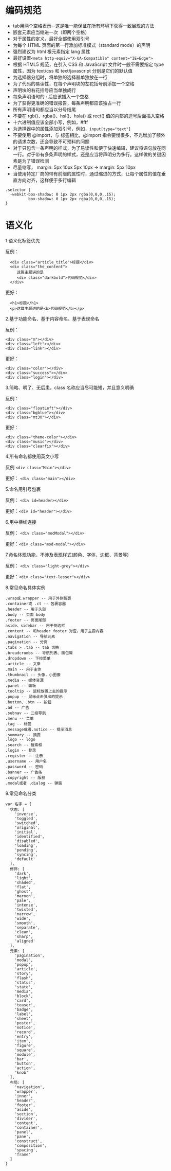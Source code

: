 # 编码规范
- tab用两个空格表示--这是唯一能保证在所有环境下获得一致展现的方法
- 嵌套元素应当缩进一次（即两个空格）
- 对于属性的定义，最好全部使用双引号
- 为每个 HTML 页面的第一行添加标准模式（standard mode）的声明
- 强烈建议为 html 根元素指定 lang 属性
- 最好设置`<meta http-equiv="X-UA-Compatible" content="IE=Edge">`
- 根据 HTML5 规范，在引入 CSS 和 JavaScript 文件时一般不需要指定 type 属性，因为 text/css 和 text/javascript 分别是它们的默认值
- 为选择器分组时，将单独的选择器单独放在一行
- 为了代码的易读性，在每个声明块的左花括号前添加一个空格
- 声明块的右花括号应当单独成行
- 每条声明语句的 : 后应该插入一个空格
- 为了获得更准确的错误报告，每条声明都应该独占一行
- 所有声明语句都应当以分号结尾
- 不要在 rgb()、rgba()、hsl()、hsla() 或 rect() 值的内部的逗号后面插入空格
- 十六进制值应该全部小写，例如，#fff
- 为选择器中的属性添加双引号，例如，`input[type="text"]`
- 不要使用 @import，与 <link> 标签相比，@import 指令要慢很多，不光增加了额外的请求次数，还会导致不可预料的问题
- 对于只包含一条声明的样式，为了易读性和便于快速编辑，建议将语句放在同一行。对于带有多条声明的样式，还是应当将声明分为多行。这样做的关键因素是为了错误检测
- 尽量缩写， margin: 5px 10px 5px 10px -> margin: 5px 10px
- 当使用特定厂商的带有前缀的属性时，通过缩进的方式，让每个属性的值在垂直方向对齐，这样便于多行编辑

```
.selector {
  -webkit-box-shadow: 0 1px 2px rgba(0,0,0,.15);
          box-shadow: 0 1px 2px rgba(0,0,0,.15);
}
```
# 语义化
1.语义化标签优先

反例：

```
  <div class="article_title">标题</div>
  <div class="the_content">
     这篇主题讲的是
     <div class="darkbold">代码规范</div>
  </div>
```
更好：

```
  <h1>标题</h1>
  <p>这篇主题讲的是<b>代码规范</b></p>
```
2.基于功能命名、基于内容命名、基于表现命名

反例：

```
<div class="m"></div>
<div class="left"></div>
<div class="link"></div>
```
更好：

```
<div class="color"></div>
<div class="success"></div>
<div class="login"></div>
```
3.简略、明了、无后患，class 名称应当尽可能短，并且意义明确

反例：

```
<div class="floatLeft"></div>
<div class="bgblue"></div>
<div class="mt30"></div>
```
更好：

```
<div class="theme-color"></div>
<div class="music"></div>
<div class="clearfix"></div>
```

4.所有命名都使用英文小写

反例
 `<div class="Main"></div> `

更好：
`<div class="main"></div>`

5.命名用引号包裹

反例： `<div id=header></div> `

更好：`<div id="header"></div> `

6.用中横线连接

反例： `<div class="modModal"></div> `

更好：`<div class="mod-modal"></div> `

7.命名体现功能，不涉及表现样式(颜色、字体、边框、背景等)

反例： `<div class="light-grey"></div>`

更好：`<div class="text-lesser"></div>`

8.常见命名具体实例

```
.wrap或.wrapper -- 用于外侧包裹
.container或 .ct -- 包裹容器
.header -- 用于头部
.body -- 页面 body
.footer -- 页面尾部
aside、sidebar -- 用于侧边栏
.content -- 和header footer 对应，用于主要内容
.navigation -- 导航元素
.pagination -- 分页
.tabs > .tab -- tab 切换
.breadcrumbs -- 导航列表、面包屑
.dropdown -- 下拉菜单
.article -- 文章
.main -- 用于主体
.thumbnail -- 头像，小图像
.media -- 媒体资源
.panel -- 面板
.tooltip -- 鼠标放置上去的提示
.popup -- 鼠标点击弹出的提示
.button、.btn -- 按钮
.ad -- 广告
.subnav -- 二级导航
.menu -- 菜单
.tag -- 标签
.message或者.notice -- 提示消息
.summary -- 摘要
.logo -- logo
.search -- 搜索框
.login -- 登录
.register -- 注册
.username -- 用户名
.password -- 密码
.banner -- 广告条
.copyright -- 版权
.modal或者 .dialog -- 弹窗
```

9.常见命名分类

```
var 名字 = {
  状态: [
    'inverse',
    'toggled',
    'switched',
    'original',
    'initial',
    'identified',
    'disabled',
    'loading',
    'pending',
    'syncing',
    'default'
  ],
  修饰: [
    'dark',
    'light',
    'shaded',
    'flat',
    'ghost',
    'maroon',
    'pale',
    'intense',
    'twisted',
    'narrow',
    'wide',
    'smooth',
    'separate',
    'clean',
    'sharp',
    'aligned'
  ],
  元素: [
    'pagination',
    'modal',
    'popup',
    'article',
    'story',
    'flash',
    'status',
    'state',
    'media',
    'block',
    'card',
    'teaser',
    'badge',
    'label',
    'sheet',
    'poster',
    'notice',
    'record',
    'entry',
    'item',
    'figure',
    'square',
    'module',
    'bar',
    'button',
    'action',
    'knob'
  ],
  布局: [
    'navigation',
    'wrapper',
    'inner',
    'header',
    'footer',
    'aside',
    'section',
    'divider',
    'content',
    'container',
    'panel',
    'pane',
    'construct',
    'composition',
    'spacing',
    'frame'
  ]
}
```

